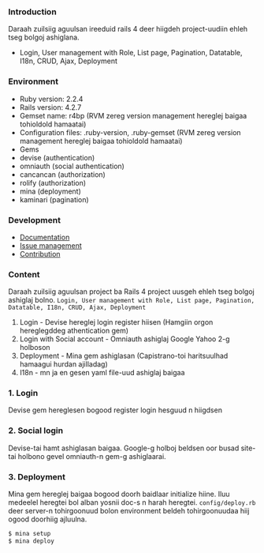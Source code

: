 ### Introduction
Daraah zuilsiig aguulsan ireeduid rails 4 deer hiigdeh project-uudiin ehleh tseg bolgoj ashiglana.
- Login, User management with Role, List page, Pagination, Datatable, I18n, CRUD, Ajax, Deployment

### Environment
- Ruby version: 2.2.4
- Rails version: 4.2.7
- Gemset name: r4bp (RVM zereg version management hereglej baigaa tohioldold hamaatai)
- Configuration files: .ruby-version, .ruby-gemset (RVM zereg version management hereglej baigaa tohioldold hamaatai)
- Gems
 - devise (authentication)
 - omniauth (social authentication)
 - cancancan (authorization)
 - rolify (authorization)
 - mina (deployment)
 - kaminari (pagination)


### Development
- [Documentation](https://docs.google.com/a/unimedia.co.jp/spreadsheets/d/1iV1ivguW_ftDL__kTIZ0ykMbpHcEWQBY8Fj34P9NKpY/edit?usp=sharing)
- [Issue management](http://gitlab.unimedia.mn/unimedia/rails4_boilerplate/boards)
- [Contribution](http://gitlab.unimedia.mn/unimedia/rails4_boilerplate/blob/master/CONTRIBUTING.md)


### Content
Daraah zuilsiig aguulsan project ba Rails 4 project uusgeh ehleh tseg bolgoj ashiglaj bolno.
`Login, User management with Role, List page, Pagination, Datatable, I18n, CRUD, Ajax, Deployment`
1. Login - Devise hereglej login register hiisen (Hamgiin orgon hereglegddeg athentication gem)
2. Login with Social account - Omniauth ashiglaj Google Yahoo 2-g holboson
3. Deployment - Mina gem ashiglasan (Capistrano-toi haritsuulhad hamaagui hurdan ajilladag)
4. I18n - mn ja en gesen yaml file-uud ashiglaj baigaa

### 1. Login
Devise gem hereglesen bogood register login hesguud n hiigdsen

### 2. Social login
Devise-tai hamt ashiglasan baigaa. Google-g holboj beldsen oor busad site-tai holbono gevel omniauth-n gem-g ashiglaarai.

### 3. Deployment
Mina gem hereglej baigaa bogood doorh baidlaar initialize hiine. Iluu medeelel heregtei bol alban yosnii doc-s n harah heregtei.
`config/deploy.rb` deer server-n tohirgoonuud bolon environment beldeh tohirgoonuudaa hiij ogood doorhiig ajluulna.

```sh
$ mina setup 
$ mina deploy 
```
